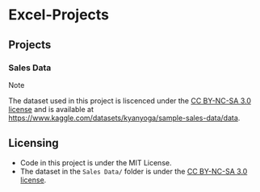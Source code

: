 # Excel-Projects

## Projects

### Sales Data

> [!NOTE] 
> The dataset used in this project is liscenced under the [CC BY-NC-SA 3.0 license](https://creativecommons.org/licenses/by-nc-sa/3.0/) and is available at https://www.kaggle.com/datasets/kyanyoga/sample-sales-data/data.

## Licensing

- Code in this project is under the MIT License.
- The dataset in the `Sales Data/` folder is under the [CC BY-NC-SA 3.0 license](https://creativecommons.org/licenses/by-nc-sa/3.0/).
